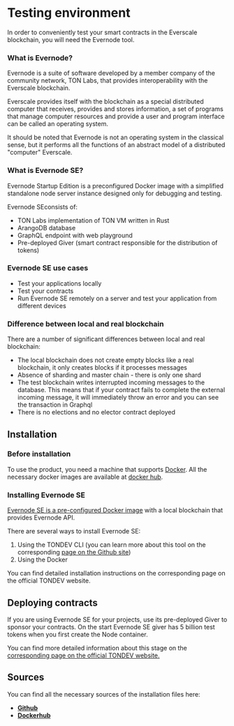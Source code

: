 # Testing environment

In order to conveniently test your smart contracts in the Everscale blockchain, you will need the Evernode tool.

### What is Evernode?&#x20;

Evernode is a suite of software developed by a member company of the community network, TON Labs, that provides interoperability with the Everscale blockchain.

Everscale provides itself with the blockchain as a special distributed computer that receives, provides and stores information, a set of programs that manage computer resources and provide a user and program interface can be called an operating system.

It should be noted that Evernode is not an operating system in the classical sense, but it performs all the functions of an abstract model of a distributed "computer" Everscale.

### What is Evernode SE?

Evernode Startup Edition is a preconfigured Docker image with a simplified standalone node server instance designed only for debugging and testing.&#x20;

Evernode SEconsists of:

* TON Labs implementation of TON VM written in Rust
* ArangoDB database
* GraphQL endpoint with web playground
* Pre-deployed Giver (smart contract responsible for the distribution of tokens)

### Evernode SE use cases

* Test your applications locally
* Test your contracts
* Run Evernode SE remotely on a server and test your application from different devices

### Difference between local and real blockchain

There are a number of significant differences between local and real blockchain:

* The local blockchain does not create empty blocks like a real blockchain, it only creates blocks if it processes messages
* Absence of sharding and master chain - there is only one shard
* The test blockchain writes interrupted incoming messages to the database. This means that if your contract fails to complete the external incoming message, it will immediately throw an error and you can see the transaction in Graphql
* There is no elections and no elector contract deployed

## Installation

### Before installation

To use the product, you need a machine that supports [Docker](https://www.docker.com/get-started). All the necessary docker images are available at [docker hub](https://hub.docker.com/r/tonlabs/local-node).

### Installing Evernode SE <a href="#241b7b" id="241b7b"></a>

[Evernode SE is a pre-configured Docker image](https://hub.docker.com/r/tonlabs/local-node) with a local blockchain that provides Evernode API.

There are several ways to install Evernode SE:

1. Using the TONDEV CLI (you can learn more about this tool on the corresponding [page on the Github site](https://github.com/tonlabs/tondev/))
2. Using the Docker

You can find detailed installation instructions on the corresponding page on the official TONDEV website.

## Deploying contracts

If you are using Evernode SE for your projects, use its pre-deployed Giver to sponsor your contracts. On the start Evernode SE giver has 5 billion test tokens when you first create the Node container.

You can find more detailed information about this stage on the [corresponding page on the official TONDEV website.](https://docs.ton.dev/86757ecb2/p/00f9a3-ton-os-se-giver)

## Sources&#x20;

You can find all the necessary sources of the installation files here:

* [**Github**](https://github.com/tonlabs/tonos-se)
* [**Dockerhub**](https://hub.docker.com/r/tonlabs/local-node)
